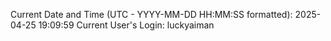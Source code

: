 Current Date and Time (UTC - YYYY-MM-DD HH:MM:SS formatted): 2025-04-25 19:09:59
Current User's Login: luckyaiman
